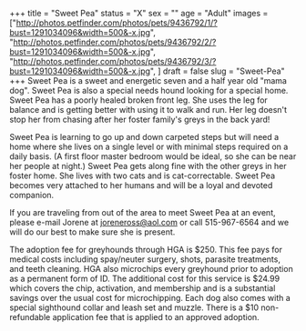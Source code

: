 +++
title = "Sweet Pea"
status = "X"
sex = ""
age = "Adult"
images = ["http://photos.petfinder.com/photos/pets/9436792/1/?bust=1291034096&width=500&-x.jpg",
"http://photos.petfinder.com/photos/pets/9436792/2/?bust=1291034096&width=500&-x.jpg",
"http://photos.petfinder.com/photos/pets/9436792/3/?bust=1291034096&width=500&-x.jpg",
]
draft = false
slug = "Sweet-Pea"
+++
Sweet Pea is a sweet and energetic seven and a half year old "mama dog". Sweet Pea is also a special needs hound looking for a special home. Sweet Pea has a poorly healed broken front leg. She uses the leg for balance and is getting better with using it to walk and run. Her leg doesn't stop her from chasing after her foster family's greys in the back yard! 
 

Sweet Pea is learning to go up and down carpeted steps but will need a home where she lives on a single level or with minimal steps required on a daily basis. (A first floor master bedroom would be ideal, so she can be near her people at night.) Sweet Pea gets along fine with the other greys in her foster home. She lives with two cats and is cat-correctable. Sweet Pea becomes very attached to her humans and will be a loyal and devoted companion. 


  If you are traveling from out of the area to meet Sweet Pea at an event, please e-mail Jorene at joreneross@aol.com or call 515-967-6564 and we will do our best to make sure she is present.

The adoption fee for greyhounds through HGA is $250. This fee pays for medical costs including spay/neuter surgery, shots, parasite treatments, and teeth cleaning.  HGA also microchips every greyhound prior to adoption as a permanent form of ID.  The additional cost for this service is $24.99 which covers the chip, activation, and membership and is a substantial savings over the usual cost for microchipping.  Each dog also comes with a special sighthound collar and leash set and muzzle. There is a $10 non-refundable application fee that is applied to an approved adoption.
